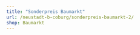 ```yaml
---
title: "Sonderpreis Baumarkt"
url: /neustadt-b-coburg/sonderpreis-baumarkt-2/
shop: Baumarkt
---
```

